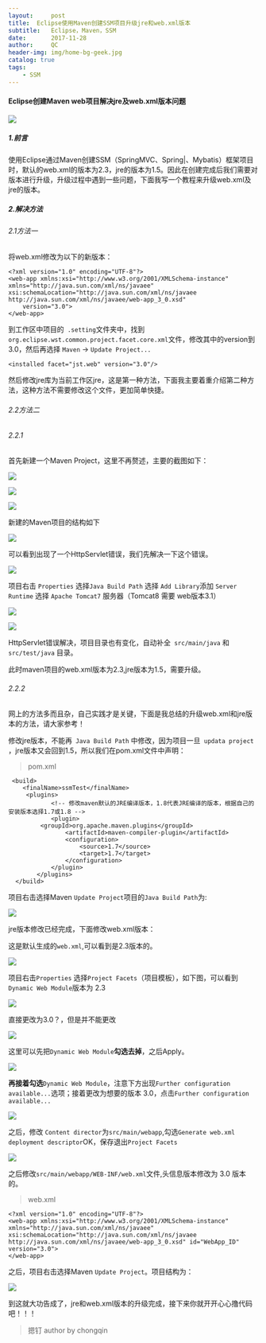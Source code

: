 ```yaml
---
layout:     post
title:  Eclipse使用Maven创建SSM项目升级jre和web.xml版本
subtitle:   Eclipse，Maven，SSM
date:       2017-11-28
author:     QC
header-img: img/home-bg-geek.jpg
catalog: true
tags:
    - SSM
---
```

#### Eclipse创建Maven web项目解决jre及web.xml版本问题

![](https://raw.githubusercontent.com/Los-GTI/Los-GTI.github.io/master/img/星爷.jpg)

##### 1.前言

使用Eclipse通过Maven创建SSM（SpringMVC、Spring|、Mybatis）框架项目时，默认的web.xml的版本为2.3，jre的版本为1.5。因此在创建完成后我们需要对版本进行升级，升级过程中遇到一些问题，下面我写一个教程来升级web.xml及jre的版本。

##### 2.解决方法

###### 2.1方法一

将web.xml修改为以下的新版本：

```
<?xml version="1.0" encoding="UTF-8"?>
<web-app xmlns:xsi="http://www.w3.org/2001/XMLSchema-instance"
xmlns="http://java.sun.com/xml/ns/javaee"
xsi:schemaLocation="http://java.sun.com/xml/ns/javaee http://java.sun.com/xml/ns/javaee/web-app_3_0.xsd"
    version="3.0">
</web-app>
```

到工作区中项目的` .setting`文件夹中，找到`org.eclipse.wst.common.project.facet.core.xml`文件，修改其中的version到3.0，然后再选择 `Maven` -> `Update Project...`

```
<installed facet="jst.web" version="3.0"/>
```

然后修改jre库为当前工作区jre，这是第一种方法，下面我主要着重介绍第二种方法，这种方法不需要修改这个文件，更加简单快捷。

###### 2.2方法二

###### 2.2.1

首先新建一个Maven Project，这里不再赘述，主要的截图如下：

![](https://raw.githubusercontent.com/Los-GTI/Los-GTI.github.io/master/img/newMavenPro.png)

![](https://raw.githubusercontent.com/Los-GTI/Los-GTI.github.io/master/img/newMavenPro2.png)

![](https://raw.githubusercontent.com/Los-GTI/Los-GTI.github.io/master/img/newMavenPro3.png)

新建的Maven项目的结构如下

![](https://raw.githubusercontent.com/Los-GTI/Los-GTI.github.io/master/img/项目结构.png)

可以看到出现了一个HttpServlet错误，我们先解决一下这个错误。

![](https://raw.githubusercontent.com/Los-GTI/Los-GTI.github.io/master/img/错误1.png)

项目右击 `Properties` 选择`Java Build Path` 选择 `Add Library`添加 `Server Runtime` 选择 `Apache Tomcat7` 服务器（Tomcat8 需要 web版本3.1）

![](https://raw.githubusercontent.com/Los-GTI/Los-GTI.github.io/master/img/配置runserver.png)

![](https://raw.githubusercontent.com/Los-GTI/Los-GTI.github.io/master/img/错误解决.png)

HttpServlet错误解决，项目目录也有变化，自动补全` src/main/java`  和` src/test/java`  目录。

此时maven项目的web.xml版本为2.3,jre版本为1.5，需要升级。

###### 2.2.2

网上的方法多而且杂，自己实践才是关键，下面是我总结的升级web.xml和jre版本的方法，请大家参考！

修改jre版本，不能再` Java Build Path`  中修改，因为项目一旦` updata project`  ，jre版本又会回到1.5，所以我们在pom.xml文件中声明：

> pom.xml

```
 <build>
    <finalName>ssmTest</finalName>
     <plugins>
            <!-- 修改maven默认的JRE编译版本，1.8代表JRE编译的版本，根据自己的安装版本选择1.7或1.8 -->
            <plugin>
         <groupId>org.apache.maven.plugins</groupId>
                <artifactId>maven-compiler-plugin</artifactId>
                <configuration>
                    <source>1.7</source>
                    <target>1.7</target>
                </configuration>
            </plugin>
        </plugins>
  </build>
```

项目右击选择Maven `Update Project`项目的`Java Build Path`为:

![](https://raw.githubusercontent.com/Los-GTI/Los-GTI.github.io/master/img/修改jre版本.png)

jre版本修改已经完成，下面修改web.xml版本：

这是默认生成的`web.xml`,可以看到是2.3版本的。

![](https://raw.githubusercontent.com/Los-GTI/Los-GTI.github.io/master/img/webXML23.png)

项目右击`Properties` 选择`Project Facets`（项目模板），如下图，可以看到`Dynamic Web Module`版本为 2.3

![](https://raw.githubusercontent.com/Los-GTI/Los-GTI.github.io/master/img/webXML232.png)

直接更改为3.0？，但是并不能更改

![](https://raw.githubusercontent.com/Los-GTI/Los-GTI.github.io/master/img/不能直接修改webXML.png)

这里可以先把`Dynamic Web Module`**勾选去掉**，之后Apply。

![](https://raw.githubusercontent.com/Los-GTI/Los-GTI.github.io/master/img/勾去掉.png)

**再接着勾选**`Dynamic Web Module`，注意下方出现`Further configuration available...`选项；接着更改为想要的版本 3.0，点击`Further configuration available...`

![](https://raw.githubusercontent.com/Los-GTI/Los-GTI.github.io/master/img/webXML修改1.png)

之后，修改 `Content director`为`src/main/webapp`,勾选`Generate web.xml deployment descriptor`OK，保存退出`Project Facets`

![](https://raw.githubusercontent.com/Los-GTI/Los-GTI.github.io/master/img/webXML修改2.png)

之后修改`src/main/webapp/WEB-INF/web.xml`文件,头信息版本修改为 3.0 版本的。

> web.xml

```
<?xml version="1.0" encoding="UTF-8"?>
<web-app xmlns:xsi="http://www.w3.org/2001/XMLSchema-instance" xmlns="http://java.sun.com/xml/ns/javaee" xsi:schemaLocation="http://java.sun.com/xml/ns/javaee http://java.sun.com/xml/ns/javaee/web-app_3_0.xsd" id="WebApp_ID" version="3.0">
</web-app>
```

之后，项目右击选择Maven `Update Project`。项目结构为：

![](https://raw.githubusercontent.com/Los-GTI/Los-GTI.github.io/master/img/最终项目结构.png)

到这就大功告成了，jre和web.xml版本的升级完成，接下来你就开开心心撸代码吧！！！

> 摁钉 author by chongqin
